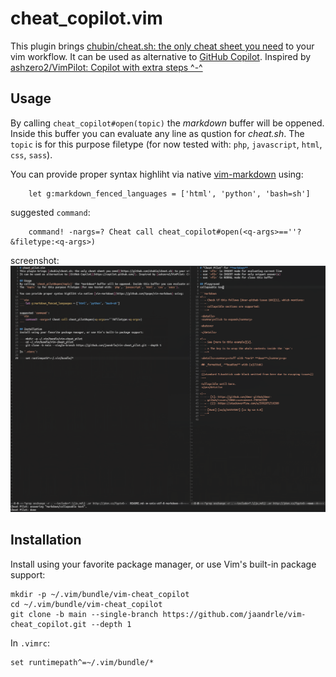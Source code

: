 # cheat_copilot.vim
This plugin brings [chubin/cheat.sh: the only cheat sheet you need](https://github.com/chubin/cheat.sh) to your vim workflow.
It can be used as alternative to [GitHub Copilot](https://copilot.github.com/). Inspired by [ashzero2/VimPilot: Copilot with extra steps ^-^](https://github.com/ashzero2/VimPilot)

## Usage
By calling `cheat_copilot#open(topic)` the *markdown* buffer will be oppened. Inside this buffer you can evaluate any line as qustion for *cheat.sh*.
The `topic` is for this purpose filetype (for now tested with: `php`, `javascript`, `html`, `css`, `sass`).

You can provide proper syntax highliht via native [vim-markdown](https://github.com/tpope/vim-markdown) using:

```vim
    let g:markdown_fenced_languages = ['html', 'python', 'bash=sh']
```

suggested `command`:
```vim
    command! -nargs=? Cheat call cheat_copilot#open(<q-args>==''?&filetype:<q-args>)
```

screenshot:
![Usage example](./Screenshot_20220401_142008.png)

## Installation
Install using your favorite package manager, or use Vim's built-in package support:

    mkdir -p ~/.vim/bundle/vim-cheat_copilot
    cd ~/.vim/bundle/vim-cheat_copilot
    git clone -b main --single-branch https://github.com/jaandrle/vim-cheat_copilot.git --depth 1

In `.vimrc`:

    set runtimepath^=~/.vim/bundle/*
